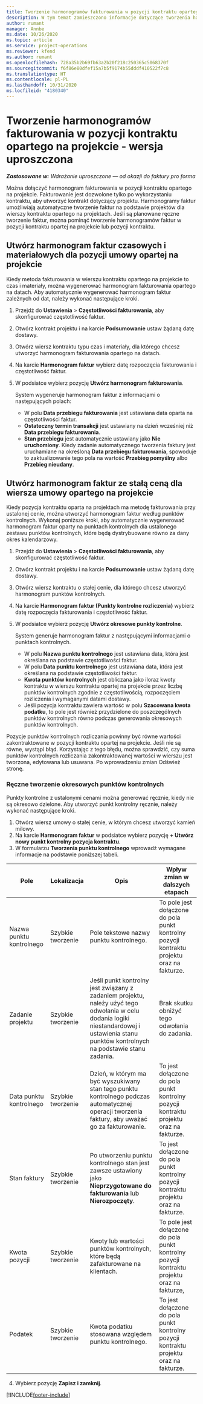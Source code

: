 ```yaml
---
title: Tworzenie harmonogramów fakturowania w pozycji kontraktu opartego na projekcie - wersja uproszczona
description: W tym temat zamieszczono informacje dotyczące tworzenia harmonogramów faktur i punktów kontrolnych.
author: rumant
manager: Annbe
ms.date: 10/26/2020
ms.topic: article
ms.service: project-operations
ms.reviewer: kfend
ms.author: rumant
ms.openlocfilehash: 728a35b2b69fb63a2b20f218c250365c5068370f
ms.sourcegitcommit: f6f86e80dfef15a7b5f9174b55dddf410522f7c8
ms.translationtype: HT
ms.contentlocale: pl-PL
ms.lasthandoff: 10/31/2020
ms.locfileid: "4180340"
---
```

# <a name="create-invoice-schedules-on-a-project-based-contract-line---lite"></a>Tworzenie harmonogramów fakturowania w pozycji kontraktu opartego na projekcie - wersja uproszczona

_**Zastosowane w:** Wdrażanie uproszczone — od okazji do faktury pro forma_

Można dołączyć harmonogram fakturowania w pozycji kontraktu opartego na projekcie. Fakturowanie jest dozwolone tylko po wykorzystaniu kontraktu, aby utworzyć kontrakt dotyczący projektu. Harmonogramy faktur umożliwiają automatyczne tworzenie faktur na podstawie projektów dla wierszy kontraktu opartego na projektach. Jeśli są planowane ręczne tworzenie faktur, można pominąć tworzenie harmonogramów faktur w pozycji kontraktu opartej na projekcie lub pozycji kontraktu.

## <a name="create-a-time-and-material-invoice-schedule-for-a-project-based-contract-line"></a>Utwórz harmonogram faktur czasowych i materiałowych dla pozycji umowy opartej na projekcie

Kiedy metoda fakturowania w wierszu kontraktu opartego na projekcie to czas i materiały, można wygenerować harmonogram fakturowania opartego na datach. Aby automatycznie wygenerować harmonogram faktur zależnych od dat, należy wykonać następujące kroki.

1. Przejdź do **Ustawienia** > **Częstotliwości fakturowania**, aby skonfigurować częstotliwość faktur.
2. Otwórz kontrakt projektu i na karcie **Podsumowanie** ustaw żądaną datę dostawy.
3. Otwórz wiersz kontraktu typu czas i materiały, dla którego chcesz utworzyć harmonogram fakturowania opartego na datach. 
4. Na karcie **Harmonogram faktur** wybierz datę rozpoczęcia fakturowania i częstotliwość faktur. 
5. W podsiatce wybierz pozycję **Utwórz harmonogram fakturowania**.

    System wygeneruje harmonogram faktur z informacjami o następujących polach:

    - W polu **Data przebiegu fakturowania** jest ustawiana data oparta na częstotliwości faktur.
    - **Ostateczny termin transakcji** jest ustawiany na dzień wcześniej niż **Data przebiegu fakturowania**.
    - **Stan przebiegu** jest automatycznie ustawiany jako **Nie uruchomiony**. Kiedy zadanie automatycznego tworzenia faktury jest uruchamiane na określoną **Data przebiegu fakturowania**, spowoduje to zaktualizowanie tego pola na wartość **Przebieg pomyślny** albo **Przebieg nieudany**.

## <a name="create-a-fixed-price-invoice-schedule-for-a-project-based-contract-line"></a>Utwórz harmonogram faktur ze stałą ceną dla wiersza umowy opartego na projekcie

Kiedy pozycja kontraktu oparta na projektach ma metodę fakturowania przy ustalonej cenie, można utworzyć harmonogram faktur według punktów kontrolnych. Wykonaj poniższe kroki, aby automatycznie wygenerować harmonogram faktur oparty na punktach kontrolnych dla ustalonego zestawu punktów kontrolnych, które będą dystrybuowane równo za dany okres kalendarzowy.

1. Przejdź do **Ustawienia** > **Częstotliwości fakturowania**, aby skonfigurować częstotliwość faktur.
2. Otwórz kontrakt projektu i na karcie **Podsumowanie** ustaw żądaną datę dostawy.
3. Otwórz wiersz kontraktu o stałej cenie, dla którego chcesz utworzyć harmonogram punktów kontrolnych. 
4. Na karcie **Harmonogram faktur (Punkty kontrolne rozliczenia)** wybierz datę rozpoczęcia fakturowania i częstotliwość faktur. 
5. W podsiatce wybierz pozycję **Utwórz okresowe punkty kontrolne**.

    System generuje harmonogram faktur z następującymi informacjami o punktach kontrolnych.

    - W polu **Nazwa punktu kontrolnego** jest ustawiana data, która jest określana na podstawie częstotliwości faktur.
    - W polu **Data punktu kontrolnego** jest ustawiana data, która jest określana na podstawie częstotliwości faktur.
    - **Kwota punktów kontrolnych** jest obliczana jako iloraz kwoty kontraktu w wierszu kontraktu opartej na projekcie przez liczbę punktów kontrolnych zgodnie z częstotliwością, rozpoczęciem rozliczenia i wymaganymi datami dostawy.
    - Jeśli pozycja kontraktu zawiera wartość w polu **Szacowana kwota podatku**, to pole jest również przydzielone do poszczególnych punktów kontrolnych równo podczas generowania okresowych punktów kontrolnych.

Pozycje punktów kontrolnych rozliczania powinny być równe wartości zakontraktowane w pozycji kontraktu opartej na projekcie. Jeśli nie są równe, wystąpi błąd. Korzystając z tego błędu, można sprawdzić, czy suma punktów kontrolnych rozliczania zakontraktowanej wartości w wierszu jest tworzona, edytowana lub usuwana. Po wprowadzeniu zmian Odśwież stronę.

### <a name="manually-create-milestones"></a>Ręczne tworzenie okresowych punktów kontrolnych

Punkty kontrolne z ustalonymi cenami można generować ręcznie, kiedy nie są okresowo dzielone. Aby utworzyć punkt kontrolny ręcznie, należy wykonać następujące kroki.

1. Otwórz wiersz umowy o stałej cenie, w którym chcesz utworzyć kamień milowy. 
2. Na karcie **Harmonogram faktur** w podsiatce wybierz pozycję **+ Utwórz nowy punkt kontrolny pozycja kontraktu**.
3. W formularzu **Tworzenia punktu kontrolnego** wprowadź wymagane informacje na podstawie poniższej tabeli. 

| Pole | Lokalizacja | Opis | Wpływ zmian w dalszych etapach |
| --- | --- | --- | --- |
| Nazwa punktu kontrolnego | Szybkie tworzenie | Pole tekstowe nazwy punktu kontrolnego. | To pole jest dołączone do pola punkt kontrolny pozycji kontraktu projektu oraz na fakturze. |
| Zadanie projektu | Szybkie tworzenie | Jeśli punkt kontrolny jest związany z zadaniem projektu, należy użyć tego odwołania w celu dodania logiki niestandardowej i ustawienia stanu punktów kontrolnych na podstawie stanu zadania. | Brak skutku obniżyć tego odwołania do zadania. |
| Data punktu kontrolnego | Szybkie tworzenie | Dzień, w którym ma być wyszukiwany stan tego punktu kontrolnego podczas automatycznej operacji tworzenia faktury, aby uważać go za fakturowanie. | To jest dołączone do pola punkt kontrolny pozycji kontraktu projektu oraz na fakturze. |
| Stan faktury | Szybkie tworzenie | Po utworzeniu punktu kontrolnego stan jest zawsze ustawiony jako **Nieprzygotowane do fakturowania** lub **Nierozpoczęty**. | To jest dołączone do pola punkt kontrolny pozycji kontraktu projektu oraz na fakturze. |
| Kwota pozycji | Szybkie tworzenie | Kwoty lub wartości punktów kontrolnych, które będą zafakturowane na klientach. | To pole jest dołączone do pola punkt kontrolny pozycji kontraktu projektu oraz na fakturze, |
| Podatek | Szybkie tworzenie | Kwota podatku stosowana względem punktu kontrolnego. | To jest dołączone do pola punkt kontrolny pozycji kontraktu projektu oraz na fakturze. |

4. Wybierz pozycję **Zapisz i zamknij**.


[!INCLUDE[footer-include](../../includes/footer-banner.md)]